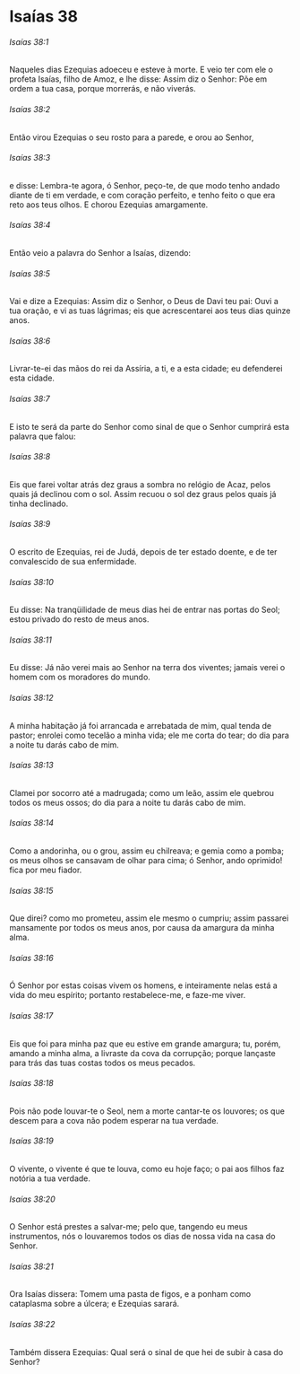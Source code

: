 # Isaías 38

###### Isaías 38:1

Naqueles dias Ezequias adoeceu e esteve à morte. E veio ter com ele o profeta Isaías, filho de Amoz, e lhe disse: Assim diz o Senhor: Põe em ordem a tua casa, porque morrerás, e não viverás.

###### Isaías 38:2

Então virou Ezequias o seu rosto para a parede, e orou ao Senhor,

###### Isaías 38:3

e disse: Lembra-te agora, ó Senhor, peço-te, de que modo tenho andado diante de ti em verdade, e com coração perfeito, e tenho feito o que era reto aos teus olhos. E chorou Ezequias amargamente.

###### Isaías 38:4

Então veio a palavra do Senhor a Isaías, dizendo:

###### Isaías 38:5

Vai e dize a Ezequias: Assim diz o Senhor, o Deus de Davi teu pai: Ouvi a tua oração, e vi as tuas lágrimas; eis que acrescentarei aos teus dias quinze anos.

###### Isaías 38:6

Livrar-te-ei das mãos do rei da Assíria, a ti, e a esta cidade; eu defenderei esta cidade.

###### Isaías 38:7

E isto te será da parte do Senhor como sinal de que o Senhor cumprirá esta palavra que falou:

###### Isaías 38:8

Eis que farei voltar atrás dez graus a sombra no relógio de Acaz, pelos quais já declinou com o sol. Assim recuou o sol dez graus pelos quais já tinha declinado.

###### Isaías 38:9

O escrito de Ezequias, rei de Judá, depois de ter estado doente, e de ter convalescido de sua enfermidade.

###### Isaías 38:10

Eu disse: Na tranqüilidade de meus dias hei de entrar nas portas do Seol; estou privado do resto de meus anos.

###### Isaías 38:11

Eu disse: Já não verei mais ao Senhor na terra dos viventes; jamais verei o homem com os moradores do mundo.

###### Isaías 38:12

A minha habitação já foi arrancada e arrebatada de mim, qual tenda de pastor; enrolei como tecelão a minha vida; ele me corta do tear; do dia para a noite tu darás cabo de mim.

###### Isaías 38:13

Clamei por socorro até a madrugada; como um leão, assim ele quebrou todos os meus ossos; do dia para a noite tu darás cabo de mim.

###### Isaías 38:14

Como a andorinha, ou o grou, assim eu chilreava; e gemia como a pomba; os meus olhos se cansavam de olhar para cima; ó Senhor, ando oprimido! fica por meu fiador.

###### Isaías 38:15

Que direi? como mo prometeu, assim ele mesmo o cumpriu; assim passarei mansamente por todos os meus anos, por causa da amargura da minha alma.

###### Isaías 38:16

Ó Senhor por estas coisas vivem os homens, e inteiramente nelas está a vida do meu espírito; portanto restabelece-me, e faze-me viver.

###### Isaías 38:17

Eis que foi para minha paz que eu estive em grande amargura; tu, porém, amando a minha alma, a livraste da cova da corrupção; porque lançaste para trás das tuas costas todos os meus pecados.

###### Isaías 38:18

Pois não pode louvar-te o Seol, nem a morte cantar-te os louvores; os que descem para a cova não podem esperar na tua verdade.

###### Isaías 38:19

O vivente, o vivente é que te louva, como eu hoje faço; o pai aos filhos faz notória a tua verdade.

###### Isaías 38:20

O Senhor está prestes a salvar-me; pelo que, tangendo eu meus instrumentos, nós o louvaremos todos os dias de nossa vida na casa do Senhor.

###### Isaías 38:21

Ora Isaías dissera: Tomem uma pasta de figos, e a ponham como cataplasma sobre a úlcera; e Ezequias sarará.

###### Isaías 38:22

Também dissera Ezequias: Qual será o sinal de que hei de subir à casa do Senhor?

